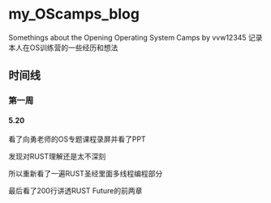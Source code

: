 # my_OScamps_blog
Somethings about the Opening Operating System Camps by vvw12345
记录本人在OS训练营的一些经历和想法

## 时间线

### 第一周

#### 5.20

看了向勇老师的OS专题课程录屏并看了PPT

发现对RUST理解还是太不深刻 

所以重新看了一遍RUST圣经里面多线程编程部分 

最后看了200行讲透RUST Future的前两章
